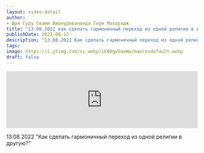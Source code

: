 ```yaml
---
layout: video-detail
author:
- Шри Гуру Свами Вишнудевананда Гири Махарадж
title: "13.08.2022 как сделать гармоничный переход из одной религии в другую?"
publishDate: 2022-08-13
description: "13.08.2022 Как сделать гармоничный переход из одной религии в другую?"
tags: 
image: https://i.ytimg.com/vi_webp/1E00gvOaeHw/maxresdefault.webp
draft: false
---
```


<iframe width="100%" src="https://www.youtube.com/embed/1E00gvOaeHw" frameborder="0" allowfullscreen=""></iframe> 

 13.08.2022 "Как сделать гармоничный переход из одной религии в другую?"

  

 